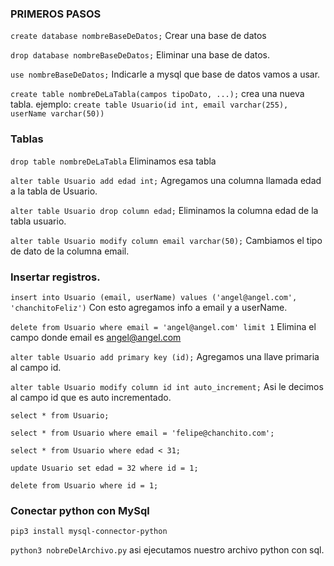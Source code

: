 
### PRIMEROS PASOS


`create database nombreBaseDeDatos;`			Crear una base de datos

`drop database nombreBaseDeDatos;`			Eliminar una base de datos.

`use nombreBaseDeDatos;`					Indicarle a mysql que base de datos vamos a usar.


`create table nombreDeLaTabla(campos tipoDato, ...);`	crea una nueva tabla.
ejemplo:
`create table Usuario(id int, email varchar(255), userName varchar(50))`


### Tablas

`drop table nombreDeLaTabla` 				Eliminamos esa tabla

`alter table Usuario add edad int;` Agregamos una columna llamada edad a la tabla de Usuario.

`alter table Usuario drop column edad;` Eliminamos la columna edad de la tabla usuario.

`alter table Usuario modify column email varchar(50);` Cambiamos el tipo de dato de la columna email.

### Insertar registros.

`insert into Usuario (email, userName)
values ('angel@angel.com', 'chanchitoFeliz')` 			Con esto agregamos info a email y a userName.

`delete from Usuario where email = 'angel@angel.com' limit 1` 	Elimina el campo donde email es angel@angel.com

`alter table Usuario add primary key (id);` 					Agregamos una llave primaria al campo id.

`alter table Usuario modify column id int auto_increment;` 		Asi le decimos al campo id que es auto incrementado.

`select * from Usuario;` 

`select * from Usuario where email = 'felipe@chanchito.com';`

`select * from Usuario where edad < 31;` 

`update Usuario set edad = 32 where id = 1;` 

`delete from Usuario where id = 1; ` 


### Conectar python con MySql 

`pip3 install mysql-connector-python` 

`python3 nobreDelArchivo.py` asi ejecutamos nuestro archivo python con sql.

